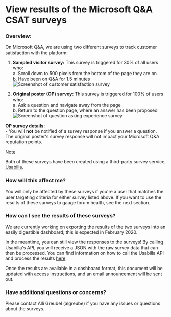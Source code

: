 # View results of the Microsoft Q&A CSAT surveys
### Overview:
On Microsoft Q&A, we are using two different surveys to track customer satisfaction with the platform:<br>
1. **Sampled visitor survey:** This survey is triggered for 30% of all users who:
<br> a. Scroll down to 500 pixels from the bottom of the page they are on
<br> b. Have been on Q&A for 1.5 minutes<br>
![Screenshot of customer satisfaction survey](media/sampledvisitor_survey.PNG)


2. **Original poster (OP) survey:** This survey is triggered for 100% of users who:
<br> a. Ask a question and navigate away from the page
<br> b. Return to the question page, where an answer has been proposed<br>
![Screenshot of question asking experience survey](media/op_survey.PNG)

**OP survey details:**
<br>- You will **not** be notified of a survey response if you answer a question. The original poster's survey response will not impact your Microsoft Q&A reputation points.


>[!NOTE]
> Both of these surveys have been created using a third-party survey service, [Usabilla](https://usabilla.com/). 

### How will this affect me?
You will only be affected by these surveys if you're a user that matches the user targeting criteria for either survey listed above. If you want to use the results of these surveys to gauge forum health, see the next section.

### How can I see the results of these surveys?
We are currently working on exporting the results of the two surveys into an easily digestible dashboard; this is expected in February 2020. 

In the meantime, you can still view the responses to the surveys! By calling Usabilla's API, you will receive a JSON with the raw survey data that can then be processed. You can find information on how to call the Usabilla API and process the results [here](https://developers.usabilla.com/?python#get-campaign-results).

Once the results are available in a dashboard format, this document will be updated with access instructions, and an email announcement will be sent out.

### Have additional questions or concerns?
Please contact Alli Greubel (algreube) if you have any issues or questions about the surveys.
